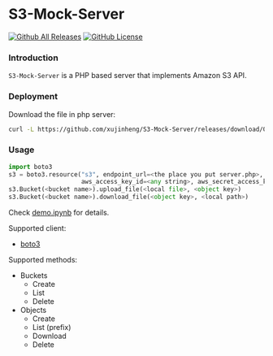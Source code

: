 # S3-Mock-Server

[![Github All Releases](https://img.shields.io/github/downloads/xujinheng/S3-Mock-Server/total.svg)](https://github.com/xujinheng/S3-Mock-Server/releases/)
[![GitHub License](https://img.shields.io/github/license/xujinheng/S3-Mock-Server.svg?style=flat-square)](https://github.com/xujinheng/S3-Mock-Server/blob/master/LICENSE)

### Introduction
`S3-Mock-Server` is a PHP based server that implements Amazon S3 API. 

### Deployment
Download the file in php server:
```bash
curl -L https://github.com/xujinheng/S3-Mock-Server/releases/download/0.0.1/server-single-file.php -o server.php
```

### Usage
```python
import boto3
s3 = boto3.resource("s3", endpoint_url=<the place you put server.php>, 
                    aws_access_key_id=<any string>, aws_secret_access_key=<any string>)
s3.Bucket(<bucket name>).upload_file(<local file>, <object key>)
s3.Bucket(<bucket name>).download_file(<object key>, <local path>)
```
Check [demo.ipynb](./demo.ipynb) for details.

Supported client: 
- [boto3](https://github.com/boto/boto3)

Supported methods:
- Buckets
  - Create
  - List
  - Delete
- Objects
  - Create
  - List (prefix)
  - Download
  - Delete

